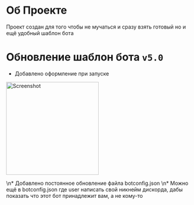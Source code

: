 # Об Проекте
Проект создан для того чтобы не мучаться и сразу взять готовый но и ещё удобный шаблон бота
# Обновление шаблон бота `v5.0`
* Добавлено оформление при запуске
<p><img src="https://media.discordapp.net/attachments/757169876451196969/855825949606281246/Screenshot_2021-06-19-18-05-20-62.png" width"250" height="250" alt="Screenshot" /></p>
\n* Добавлено постоянное обновление файла botconfig.json
\n* Можно ещё в botconfig.json где user написать свой никнейм дискорда, дабы показать что этот бот принадлежит вам, а не кому-то
